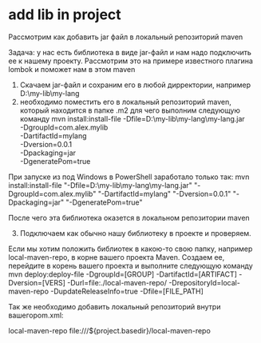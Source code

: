# add lib in project 

Рассмотрим как  добавить jar файл в локальный репозиторий maven 

Задача: у нас есть библиотека в виде jar-файл и нам надо подключить ее к нашему проекту.
Рассмотрим это на примере известного плагина lombok и поможет нам в этом maven
1. Скачаем jar-файл и сохраним его в любой дирректории, например D:\my-lib\my-lang
2. необходимо поместить его в локальный репозиторий maven, который находится в папке .m2
для чего выполним следующую команду
mvn install:install-file -Dfile=D:\my-lib\my-lang\my-lang.jar \
	-DgroupId=com.alex.mylib \
	-DartifactId=mylang \
	-Dversion=0.0.1 \
	-Dpackaging=jar \
	-DgeneratePom=true

При запуске из под Windows в PowerShell заработало только так:
mvn install:install-file "-Dfile=D:\my-lib\my-lang\my-lang.jar" "-DgroupId=com.alex.mylib" "-DartifactId=mylang" "-Dversion=0.0.1" "-Dpackaging=jar" "-DgeneratePom=true"


После чего эта библиотека оказется в локальном репозитории maven

3. Подключаем как обычно нашу библиотеку в проекте и проверяем.
   

 
Если мы хотим положить библиотек в какою-то свою папку, например local-maven-repo, в корне вашего проекта Maven.
Создаем ее, перейдите в корень вашего проекта и выполните следующую команду
mvn deploy:deploy-file -DgroupId=[GROUP] -DartifactId=[ARTIFACT] -Dversion=[VERS] -Durl=file:./local-maven-repo/ -DrepositoryId=local-maven-repo -DupdateReleaseInfo=true -Dfile=[FILE_PATH]   

Так же необходимо добавить локальный репозиторий внутри вашего<project>pom.xml:

<repositories>
    <repository>
        <id>local-maven-repo</id>
        <url>file:///${project.basedir}/local-maven-repo</url>
    </repository>
</repositories>
